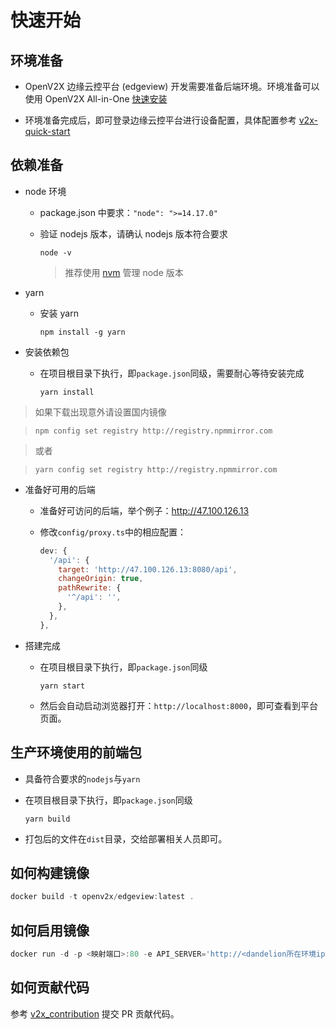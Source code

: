 # 快速开始

## 环境准备

- OpenV2X 边缘云控平台 (edgeview) 开发需要准备后端环境。环境准备可以使用 OpenV2X All-in-One
  [快速安装](https://github.com/open-v2x/docs/blob/master/docs/v2x-quick-install.md)

- 环境准备完成后，即可登录边缘云控平台进行设备配置，具体配置参考
  [v2x-quick-start](https://github.com/open-v2x/docs/blob/master/docs/v2x-quick-start.md#4-edgeportal-%E5%92%8C-centralportal-%E7%9A%84%E5%BF%AB%E9%80%9F%E8%81%94%E5%8A%A8)

## 依赖准备

- node 环境

  - package.json 中要求：`"node": ">=14.17.0"`
  - 验证 nodejs 版本，请确认 nodejs 版本符合要求

    ```shell
    node -v
    ```
    > 推荐使用 [nvm](https://github.com/nvm-sh/nvm) 管理 node 版本

- yarn

  - 安装 yarn

    ```shell
    npm install -g yarn
    ```

- 安装依赖包

  - 在项目根目录下执行，即`package.json`同级，需要耐心等待安装完成

    ```shell
    yarn install
    ```

> 如果下载出现意外请设置国内镜像

> `npm config set registry http://registry.npmmirror.com`

> 或者

> `yarn config set registry http://registry.npmmirror.com`

- 准备好可用的后端

  - 准备好可访问的后端，举个例子：<http://47.100.126.13>
  - 修改`config/proxy.ts`中的相应配置：

    ```javascript
    dev: {
      '/api': {
        target: 'http://47.100.126.13:8080/api',
        changeOrigin: true,
        pathRewrite: {
          '^/api': '',
        },
      },
    },
    ```

- 搭建完成

  - 在项目根目录下执行，即`package.json`同级

    ```shell
    yarn start
    ```

  - 然后会自动启动浏览器打开：`http://localhost:8000`，即可查看到平台页面。

## 生产环境使用的前端包

- 具备符合要求的`nodejs`与`yarn`
- 在项目根目录下执行，即`package.json`同级

  ```shell
  yarn build
  ```

- 打包后的文件在`dist`目录，交给部署相关人员即可。

## 如何构建镜像

```js
docker build -t openv2x/edgeview:latest .
```

## 如何启用镜像

```js
docker run -d -p <映射端口>:80 -e API_SERVER='http://<dandelion所在环境ip>/api' -e MAP_KEY=<高德地图key> -v <绝对路径>/deploy/edgeview.conf:/etc/nginx/conf.d/default.conf -v <绝对路径>/deploy/nginx.conf:/etc/nginx/nginx.conf --name=edgeview openv2x/edgeview:latest
```

## 如何贡献代码

参考 [v2x_contribution](https://github.com/open-v2x/docs/blob/master/docs/v2x_contribution-zh_CN.md)
提交 PR 贡献代码。
